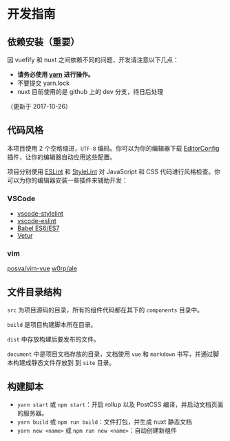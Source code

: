 #  开发指南

## 依赖安装（重要）

因 vuefify 和 nuxt 之间依赖不同的问题，开发请注意以下几点：

- **请务必使用 [yarn](https://yarnpkg.com/) 进行操作。**
- 不要提交 yarn.lock
- nuxt 目前使用的是 github 上的 dev 分支，待日后处理

（更新于 2017-10-26）

## 代码风格

本项目使用 2 个空格缩进，`UTF-8` 编码。你可以为你的编辑器下载 [EditorConfig](http://editorconfig.org/) 插件，让你的编辑器自动应用这些配置。

项目分别使用 [ESLint](https://eslint.org/) 和 [StyleLint](https://stylelint.io/) 对 JavaScript 和 CSS 代码进行风格检查。你可以为你的编辑器安装一些插件来辅助开发：

### VSCode

* [vscode-stylelint](https://marketplace.visualstudio.com/items?itemName=shinnn.stylelint)
* [vscode-eslint](https://marketplace.visualstudio.com/items?itemName=dbaeumer.vscode-eslint)
* [Babel ES6/ES7](https://marketplace.visualstudio.com/items?itemName=dzannotti.vscode-babel-coloring)
* [Vetur](https://marketplace.visualstudio.com/items?itemName=octref.vetur)

### vim
[posva/vim-vue](https://github.com/posva/vim-vue)
[w0rp/ale](https://github.com/w0rp/ale)

## 文件目录结构

`src` 为项目源码的目录，所有的组件代码都在其下的 `components` 目录中。

`build` 是项目构建脚本所在目录。

`dist` 中存放构建后要发布的文件。

`document` 中是项目文档存放的目录，文档使用 `vue` 和 `markdown` 书写，并通过脚本构建成静态文件存放到 到 `site` 目录。

## 构建脚本

* `yarn start` 或 `npm start`：开启 rollup 以及 PostCSS 编译，并启动文档页面的服务器。
* `yarn build` 或 `npm run build`：文件打包，并生成 nuxt 静态文档
* `yarn new <name>` 或 `npm run new <name>`：自动创建新组件

